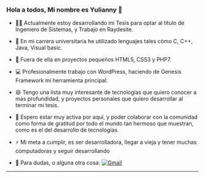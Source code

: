 ### Hola a todos, Mi nombre es Yulianny 👋


- 👩‍💻 Actualmente estoy desarrollando mi Tesis para optar al título de Ingeniero de Sistemas, y Trabajo en Raydesite.

- 🌱 En mi carrera universitaria he utilizado lenguajes tales cómo C, C++, Java, Visual basic.

- 👯 Fuera de ella en proyectos pequeños HTML5, CSS3 y PHP7.

- 💻 Profesionalmente trabajo con WordPress, haciendo de Genesis Framework mi herramienta principal.

- 😄 Tengo una lista muy interesante de tecnologías que quiero conocer a más profundidad, y proyectos personales que quiero desarrollar al terminar mi tesis.

- 🚀 Espero estar muy activa por aquí, y poder colaborar con la comunidad como forma de gratitud por todo el mundo tan hermoso que muestran, como es el del      desarrollo de tecnologías.

- ⚡ Mi meta a cumplir, es ser desarrolladora, llegar a vieja y tener muchas computadoras y seguir desarrollando

- 💬 Para dudas, o alguna otra cosa: [![Gmail](https://img.shields.io/badge/-Gmail-c14438?style=flat&logo=Gmail&logoColor=white)](mailto:yuliannybetancourtr@gmail.com)
---

